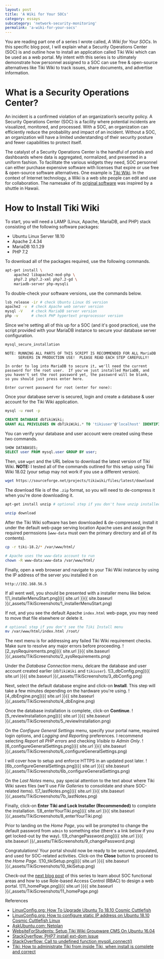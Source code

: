 ```yaml
---
layout: post
title: 'A Wiki for Your SOCs'
category: essays
subcategory: 'network-security-monitoring'
permalink: 'a-wiki-for-your-socs'
---
```


You are reading part one of a series I wrote called, *A Wiki for Your SOCs*. In this specific blog post, I will explain what a Security Operations Center (SOC) is and outline how to install an application called Tiki Wiki which can be used as a web portal. My intent with this series is to ultimately demonstrate how personnel assigned to a SOC can use free & open-source alternatives like Tiki Wiki to track issues, share documents, and advertise information.

# What is a Security Operations Center?
An incident is a confirmed violation of an organization’s security policy. A Security Operations Center (SOC) is a facility where potential incidents are visualized, monitored, and processed. With a SOC, an organization can efficiently reduce the probability and impact of an incident. Without a SOC, an organization will have a limited understanding of their security posture and fewer capabilities to protect itself.

The catalyst of a Security Operations Center is the handful of portals and dashboards where data is aggregated, normalized, and presented in a uniform fashion. To facilitate the various widgets they need, SOC personnel can either purchase expensive software with licenses that expire or use free & open-source software alternatives. One example is [Tiki Wiki](https://tiki.org). In the context of Internet technology, a Wiki is a web site people can edit and use for collaboration. The namesake of its [original software](http://c2.com/doc/etymology.html) was inspired by a shuttle in Hawaii.

# How to Install  Tiki Wiki
To start, you will need a LAMP (Linux, Apache, MariaDB, and PHP) stack consisting of the following software packages:
* Ubuntu Linux Server 18.10
* Apache 2.4.34
* MariaDB 10.1.29
* PHP 7.2

To download all of the packages required, use the following commands.
```bash
apt-get install \
	apache2 libapache2-mod-php \
	php7.2 php7.2-xml php7.2-gd \
	mariadb-server php-mysqli
```

To double-check your software versions, use the commands below.
```bash
lsb_release -ir # check Ubuntu Linux OS version
apache2 -v	# check Apache web server version
mysql -V	# check MariaDB server version
php -v		# check PHP hypertext preprocessor version
```

Since we're setting all of this up for a SOC (and it's good practice),  use the script provided with your MariaDB instance to secure your database server configuration.
```bash
mysql_secure_installation
```
```
NOTE: RUNNING ALL PARTS OF THIS SCRIPT IS RECOMMENDED FOR ALL MariaDB
      SERVERS IN PRODUCTION USE!  PLEASE READ EACH STEP CAREFULLY!

In order to log into MariaDB to secure it, we'll need the current
password for the root user.  If you've just installed MariaDB, and
you haven't set the root password yet, the password will be blank,
so you should just press enter here.

Enter current password for root (enter for none):
```

Once your database server is secured, login and create a database & user account for the Tiki Wiki application.
```bash
mysql -u root -p
```
```sql
CREATE DATABASE dbTikiWiki;
GRANT ALL PRIVILEGES ON dbTikiWiki.* TO 'tikiuser'@'localhost' IDENTIFIED BY 'tikiuser' WITH GRANT OPTION;
```
You can verify your database and user account were created using these two commands.
```sql
SHOW DATABASES;
SELECT user FROM mysql.user GROUP BY user;
```

Then, use `wget` and the URL below to download the latest version of Tiki Wiki. <b>NOTE:</b> I tested all of the commands outlined for this setup using Tiki Wiki 18.02 (your setup may not work if you use a different version).
```bash
wget https://sourceforge.net/projects/tikiwiki/files/latest/download
```
The download file is of the `.zip` format, so you will need to de-compress it when you're done downloading it.
```bash
apt-get install unzip # optional step if you don't have unzip installed
```
```bash
unzip download
```
After the Tiki Wiki software has ben downloaded & de-compressed, install it under the default web-page serving location Apache uses and assign the required permssions (`www-data` must own the primary directory and all of its contents).
```bash
cp -r tiki-18.2/* /var/www/html/
```
```bash
# Apache uses the www-data account to run
chown -R www-data:www-data /var/www/html/
```
Finally, open a web browser and navigate to your Tiki Wiki instance by using the IP address of the server you installed it on
```
http://192.168.56.5
```

If all went well, you should be presented with a installer menu like below.<br>
![1_installerMenuStart.png]({{ site.url }}{{ site.baseurl }}/_assets/TikiScreenshots/1_installerMenuStart.png)

If not, and you see the default Apache `index.html` web-page, you may need to move that file elsewhere or delete it.
```bash
# optional step if you don't see the Tiki Install menu
mv /var/www/html/index.html /root/
```

The next menu is for addressing any failed Tiki Wiki requirement checks. Make sure to resolve any major errors before proceeding.
![2_sysRequirements.png]({{ site.url }}{{ site.baseurl }}/_assets/TikiScreenshots/2_sysRequirements.png)

Under the *Database Connection* menu, delcare the database and user account created earlier (`dbTikiWiki` and `tikiuser`).
![3_dbConfig.png]({{ site.url }}{{ site.baseurl }}/_assets/TikiScreenshots/3_dbConfig.png)

Next, select the default database engine and click-on **Install**. This step will take a few minutes depending on the hardware you're using.
![4_dbEngine.png]({{ site.url }}{{ site.baseurl }}/_assets/TikiScreenshots/4_dbEngine.png)

Once the database installation is complete, click-on **Continue**.
![5_reviewInstallation.png]({{ site.url }}{{ site.baseurl }}/_assets/TikiScreenshots/5_reviewInstallation.png)

On the *Configure General Settings* menu, specify your portal name, required login options, and *Logging and Reporting* preferences. I recommend selecting *Report all PHP errors* and checking *Visible to Admin Only*.
![6_configureGeneralSettings.png]({{ site.url }}{{ site.baseurl }}/_assets/TikiScreenshots/6_configureGeneralSettings.png)

I will cover how to setup and enforce HTTPS in an updated post later.
![6b_configureGeneralSettings.png]({{ site.url }}{{ site.baseurl }}/_assets/TikiScreenshots/6b_configureGeneralSettings.png)

On the *Last Notes* menu, pay special attention to the text about where Tiki Wiki saves files (we'll use *File Galleries* to consolidate and share SOC-related items).
![7_lastNotes.png]({{ site.url }}{{ site.baseurl }}/_assets/TikiScreenshots/7b_lastNotes.png)

Finally, click-on **Enter Tiki and Lock Installer (Recommended)** to complete the installation.
![8_enterYourTiki.png]({{ site.url }}{{ site.baseurl }}/_assets/TikiScreenshots/8_enterYourTiki.png)

Prior to landing on the *Home Page*, you will be prompted to change the default password from `admin` to something else (there's a link below if you get locked-out by the way).
![9_changePassword.png]({{ site.url }}{{ site.baseurl }}/_assets/TikiScreenshots/9_changePassword.png)

Congratulations! Your portal should now be ready to be secured, populated, and used for SOC-related activities. Click-on the **Close** button to proceed to the *Home Page*.
![10_tikiSetup.png]({{ site.url }}{{ site.baseurl }}/_assets/TikiScreenshots/10_tikiSetup.png)

Check-out the [next blog post](https://cyberphor.github.io/blog) of this series to learn about SOC functional areas and how to use Role-based Access Control (RBAC) to design a web portal.
![11_homePage.png]({{ site.url }}{{ site.baseurl }}/_assets/TikiScreenshots/11_homePage.png)

References
* [LinuxConfig.org: How To Upgrade Ubuntu To 18.10 Cosmic Cuttlefish](https://linuxconfig.org/how-to-upgrade-ubuntu-to-18-10-cosmic-cuttlefish)
* [LinuxConfig.org: How to configure static IP address on Ubuntu 18.10 Cosmic Cuttlefish Linux](https://linuxconfig.org/how-to-configure-static-ip-address-on-ubuntu-18-10-cosmic-cuttlefish-linux)
* [AskUbuntu.com: Netplan](https://askubuntu.com/questions/984445/netplan-configuration-on-ubuntu-17-04-virtual-machine/1051542#1051542)
* [WebsiteForStudents: Setup Tiki Wiki Groupware CMS On Ubuntu 16.04](https://websiteforstudents.com/setup-tiki-wiki-groupware-cms-on-ubuntu-16-04-17-10-18-04-with-nginx-mariadb-and-php-7-1-support/)
* [StackOverflow: PHP7 install ext-dom issue](https://stackoverflow.com/questions/43408604/php7-install-ext-dom-issue)
* [StackOverflow: Call to undefined function mysqli_connect()](https://stackoverflow.com/questions/25281467/fatal-error-call-to-undefined-function-mysqli-connect)
* [Tiki: How to administrate Tiki from inside Tiki, when install is complete and correct](https://tiki.org/tiki-view_faq.php?faqId=3#q94)

